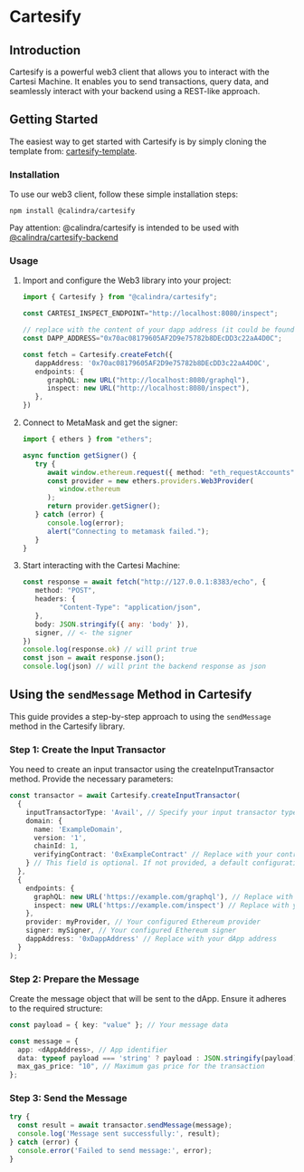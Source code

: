 # Cartesify

## Introduction

Cartesify is a powerful web3 client that allows you to interact with the Cartesi Machine. It enables you to send transactions, query data, and seamlessly interact with your backend using a REST-like approach.

## Getting Started

The easiest way to get started with Cartesify is by simply cloning the template from: [cartesify-template](https://github.com/Calindra/cartesify-template).

### Installation

To use our web3 client, follow these simple installation steps:

```shell
npm install @calindra/cartesify
```

Pay attention: @calindra/cartesify is intended to be used with [@calindra/cartesify-backend](https://github.com/Calindra/cartesify-backend)

### Usage

1. Import and configure the Web3 library into your project:

   ```ts
   import { Cartesify } from "@calindra/cartesify";

   const CARTESI_INSPECT_ENDPOINT="http://localhost:8080/inspect";

   // replace with the content of your dapp address (it could be found on dapp.json)
   const DAPP_ADDRESS="0x70ac08179605AF2D9e75782b8DEcDD3c22aA4D0C";

   const fetch = Cartesify.createFetch({
      dappAddress: '0x70ac08179605AF2D9e75782b8DEcDD3c22aA4D0C',
      endpoints: {
         graphQL: new URL("http://localhost:8080/graphql"),
         inspect: new URL("http://localhost:8080/inspect"),
      },
   })
   ```

2. Connect to MetaMask and get the signer:

   ```ts
   import { ethers } from "ethers";

   async function getSigner() {
      try {
         await window.ethereum.request({ method: "eth_requestAccounts" })
         const provider = new ethers.providers.Web3Provider(
            window.ethereum
         );
         return provider.getSigner();
      } catch (error) {
         console.log(error);
         alert("Connecting to metamask failed.");
      }
   }
   ```

3. Start interacting with the Cartesi Machine:

   ```ts
   const response = await fetch("http://127.0.0.1:8383/echo", {
      method: "POST",
      headers: {
            "Content-Type": "application/json",
      },
      body: JSON.stringify({ any: 'body' }),
      signer, // <- the signer
   })
   console.log(response.ok) // will print true
   const json = await response.json();
   console.log(json) // will print the backend response as json
   ```

## Using the `sendMessage` Method in Cartesify

This guide provides a step-by-step approach to using the `sendMessage` method in the Cartesify library.

### Step 1: Create the Input Transactor

You need to create an input transactor using the createInputTransactor method. Provide the necessary parameters:

```ts
const transactor = await Cartesify.createInputTransactor(
  {
    inputTransactorType: 'Avail', // Specify your input transactor type
    domain: {
      name: 'ExampleDomain',
      version: '1',
      chainId: 1,
      verifyingContract: '0xExampleContract' // Replace with your contract address
    } // This field is optional. If not provided, a default configuration will be used.
  },
  {
    endpoints: {
      graphQL: new URL('https://example.com/graphql'), // Replace with your GraphQL endpoint
      inspect: new URL('https://example.com/inspect') // Replace with your inspection endpoint
    },
    provider: myProvider, // Your configured Ethereum provider
    signer: mySigner, // Your configured Ethereum signer
    dappAddress: '0xDappAddress' // Replace with your dApp address
  }
);

```

### Step 2: Prepare the Message

Create the message object that will be sent to the dApp. Ensure it adheres to the required structure:

```ts
const payload = { key: "value" }; // Your message data

const message = {
  app: <dAppAddress>, // App identifier
  data: typeof payload === 'string' ? payload : JSON.stringify(payload), // Message data
  max_gas_price: "10", // Maximum gas price for the transaction
};

```

### Step 3: Send the Message

```ts 
try {
  const result = await transactor.sendMessage(message);
  console.log('Message sent successfully:', result);
} catch (error) {
  console.error('Failed to send message:', error);
}

```